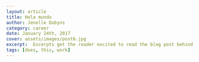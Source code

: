 ```yaml
---
layout: article
title: Hola mundo
author: Jenelle Dobyns
category: career
date: January 24th, 2017
cover: assets/images/post6.jpg
excerpt:  Excerpts get the reader excited to read the blog post behind the link. They should be two or three sentences long.
tags: [does, this, work]
---
```

